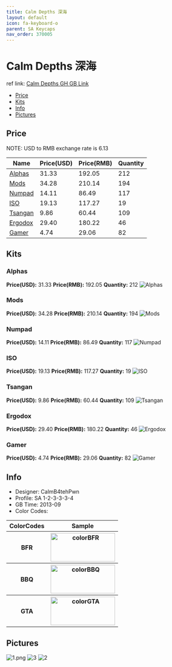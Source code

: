 ```yaml
---
title: Calm Depths 深海
layout: default
icon: fa-keyboard-o
parent: SA Keycaps
nav_order: 370005
---
```


# Calm Depths 深海

ref link: [Calm Depths GH GB Link](https://geekhack.org/index.php?topic=48214.0)

* [Price](#price)
* [Kits](#kits)
* [Info](#info)
* [Pictures](#pictures)


## Price  
NOTE: USD to RMB exchange rate is 6.13

| Name          | Price(USD)    |  Price(RMB) |  Quantity |
| ------------- | ------------- |  ---------- |  -------- |
|[Alphas](#alphas)|31.33|192.05|212|
|[Mods](#mods)|34.28|210.14|194|
|[Numpad](#numpad)|14.11|86.49|117|
|[ISO](#iso)|19.13|117.27|19|
|[Tsangan](#tsangan)|9.86|60.44|109|
|[Ergodox](#ergodox)|29.40|180.22|46|
|[Gamer](#gamer)|4.74|29.06|82|


## Kits
### Alphas
**Price(USD):** 31.33    **Price(RMB):** 192.05    **Quantity:** 212
<img src="{{ 'assets/images/sa-keycaps/calmdepths/kits_pics/alphas.png' | relative_url }}" alt="Alphas" class="image featured">

### Mods
**Price(USD):** 34.28    **Price(RMB):** 210.14    **Quantity:** 194
<img src="{{ 'assets/images/sa-keycaps/calmdepths/kits_pics/mods.png' | relative_url }}" alt="Mods" class="image featured">

### Numpad
**Price(USD):** 14.11    **Price(RMB):** 86.49    **Quantity:** 117
<img src="{{ 'assets/images/sa-keycaps/calmdepths/kits_pics/numpad.png' | relative_url }}" alt="Numpad" class="image featured">

### ISO
**Price(USD):** 19.13    **Price(RMB):** 117.27    **Quantity:** 19
<img src="{{ 'assets/images/sa-keycaps/calmdepths/kits_pics/iso.png' | relative_url }}" alt="ISO" class="image featured">

### Tsangan
**Price(USD):** 9.86    **Price(RMB):** 60.44    **Quantity:** 109
<img src="{{ 'assets/images/sa-keycaps/calmdepths/kits_pics/tsangan.png' | relative_url }}" alt="Tsangan" class="image featured">

### Ergodox
**Price(USD):** 29.40    **Price(RMB):** 180.22    **Quantity:** 46
<img src="{{ 'assets/images/sa-keycaps/calmdepths/kits_pics/ergodox.png' | relative_url }}" alt="Ergodox" class="image featured">

### Gamer
**Price(USD):** 4.74    **Price(RMB):** 29.06    **Quantity:** 82
<img src="{{ 'assets/images/sa-keycaps/calmdepths/kits_pics/gamer.png' | relative_url }}" alt="Gamer" class="image featured">


## Info
* Designer: CalmB4tehPwn
* Profile: SA 1-2-3-3-3-4
* GB Time: 2013-09
* Color Codes:  
<table style="width:100%">
  <tr>
    <th>ColorCodes</th>
    <th>Sample</th>
  </tr>
  <tr>
    <th>BFR</th>
    <th><img src="{{ 'assets/images/sa-keycaps/SP_ColorCodes/abs/SP_Abs_ColorCodes_BFR.png' | relative_url }}" alt="colorBFR" height="75" width="170"></th>
  </tr>
  <tr>
    <th>BBQ</th>
    <th><img src="{{ 'assets/images/sa-keycaps/SP_ColorCodes/abs/SP_Abs_ColorCodes_BBQ.png' | relative_url }}" alt="colorBBQ" height="75" width="170"></th>
  </tr>
  <tr>
    <th>GTA</th>
    <th><img src="{{ 'assets/images/sa-keycaps/SP_ColorCodes/abs/SP_Abs_ColorCodes_GTA.png' | relative_url }}" alt="colorGTA" height="75" width="170"></th>
  </tr>
</table>


## Pictures
<img src="{{ 'assets/images/sa-keycaps/calmdepths/rendering_pics/1.png' | relative_url }}" alt="1.png" class="image featured">
<img src="{{ 'assets/images/sa-keycaps/calmdepths/rendering_pics/3.jpg' | relative_url }}" alt="3" class="image featured">
<img src="{{ 'assets/images/sa-keycaps/calmdepths/rendering_pics/2.jpg' | relative_url }}" alt="2" class="image featured">
